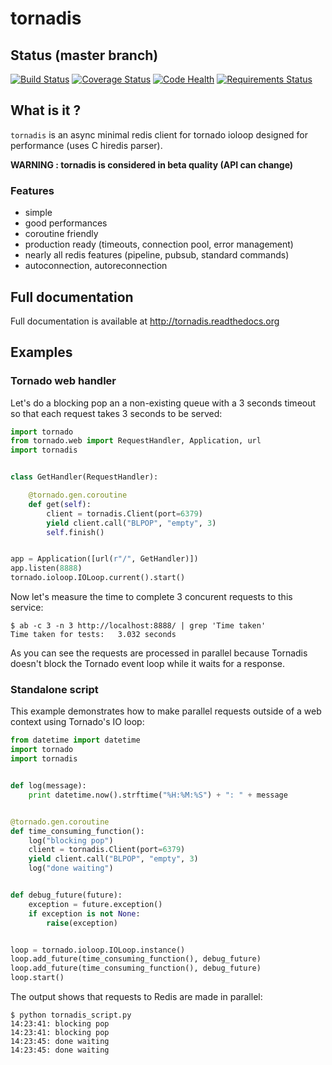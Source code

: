 # tornadis

## Status (master branch)

[![Build Status](https://travis-ci.org/thefab/tornadis.png)](https://travis-ci.org/thefab/tornadis)
[![Coverage Status](https://coveralls.io/repos/thefab/tornadis/badge.png)](https://coveralls.io/r/thefab/tornadis)
[![Code Health](https://landscape.io/github/thefab/tornadis/master/landscape.png)](https://landscape.io/github/thefab/tornadis/master)
[![Requirements Status](https://requires.io/github/thefab/tornadis/requirements.png?branch=master)](https://requires.io/github/thefab/tornadis/requirements/?branch=master)

## What is it ?

`tornadis` is an async minimal redis client for tornado ioloop designed for performance (uses C hiredis parser).

**WARNING : tornadis is considered in beta quality (API can change)**

### Features

- simple
- good performances
- coroutine friendly
- production ready (timeouts, connection pool, error management)
- nearly all redis features (pipeline, pubsub, standard commands)
- autoconnection, autoreconnection

## Full documentation

Full documentation is available at http://tornadis.readthedocs.org

## Examples

### Tornado web handler

Let's do a blocking pop an a non-existing queue with a 3 seconds timeout so
that each request takes 3 seconds to be served:

```python
import tornado
from tornado.web import RequestHandler, Application, url
import tornadis


class GetHandler(RequestHandler):

    @tornado.gen.coroutine
    def get(self):
        client = tornadis.Client(port=6379)
        yield client.call("BLPOP", "empty", 3)
        self.finish()


app = Application([url(r"/", GetHandler)])
app.listen(8888)
tornado.ioloop.IOLoop.current().start()
```

Now let's measure the time to complete 3 concurent requests to this service:

    $ ab -c 3 -n 3 http://localhost:8888/ | grep 'Time taken'
    Time taken for tests:   3.032 seconds

As you can see the requests are processed in parallel because Tornadis doesn't block the Tornado event loop while it waits for a response.

### Standalone script

This example demonstrates how to make parallel requests outside of a web context using Tornado's IO loop:

```python
from datetime import datetime
import tornado
import tornadis


def log(message):
    print datetime.now().strftime("%H:%M:%S") + ": " + message


@tornado.gen.coroutine
def time_consuming_function():
    log("blocking pop")
    client = tornadis.Client(port=6379)
    yield client.call("BLPOP", "empty", 3)
    log("done waiting")


def debug_future(future):
    exception = future.exception()
    if exception is not None:
        raise(exception)


loop = tornado.ioloop.IOLoop.instance()
loop.add_future(time_consuming_function(), debug_future)
loop.add_future(time_consuming_function(), debug_future)
loop.start()
```


The output shows that requests to Redis are made in parallel:

    $ python tornadis_script.py 
    14:23:41: blocking pop
    14:23:41: blocking pop
    14:23:45: done waiting
    14:23:45: done waiting

